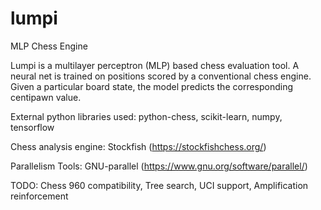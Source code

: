 # lumpi
MLP Chess Engine

Lumpi is a multilayer perceptron (MLP) based chess evaluation tool. A neural net is trained on positions scored by a
conventional chess engine. Given a particular board state, the model predicts the corresponding centipawn value.

External python libraries used:
python-chess,
scikit-learn,
numpy,
tensorflow

Chess analysis engine:
Stockfish (https://stockfishchess.org/)

Parallelism Tools:
GNU-parallel (https://www.gnu.org/software/parallel/)

TODO:
Chess 960 compatibility,
Tree search,
UCI support,
Amplification reinforcement
